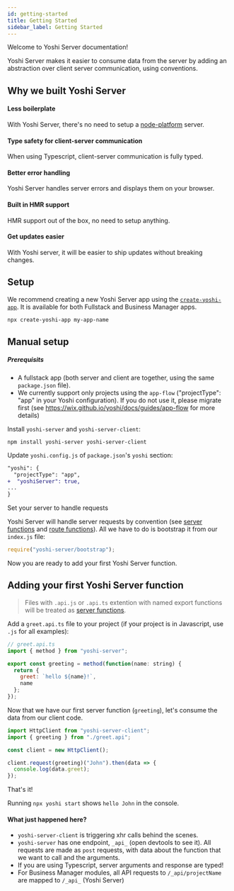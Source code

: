 ```yaml
---
id: getting-started
title: Getting Started
sidebar_label: Getting Started
---
```


Welcome to Yoshi Server documentation!

Yoshi Server makes it easier to consume data from the server by adding an abstraction over client server communication, using conventions.

## Why we built Yoshi Server

#### Less boilerplate

With Yoshi Server, there's no need to setup a [node-platform](https://github.com/wix-platform/wix-node-platform) server.

#### Type safety for client-server communication

When using Typescript, client-server communication is fully typed.

#### Better error handling

Yoshi Server handles server errors and displays them on your browser.

#### Built in HMR support

HMR support out of the box, no need to setup anything.

#### Get updates easier

With Yoshi server, it will be easier to ship updates without breaking changes.

## Setup

We recommend creating a new Yoshi Server app using the [`create-yoshi-app`](https://wix.github.io/yoshi/docs/getting-started/create-app). It is available for both Fullstack and Business Manager apps.

```bash
npx create-yoshi-app my-app-name
```

## Manual setup

##### Prerequisits

- A fullstack app (both server and client are together, using the same `package.json` file).
- We currently support only projects using the `app-flow` ("projectType": "app" in your Yoshi configuration). If you do not use it, please migrate first (see https://wix.github.io/yoshi/docs/guides/app-flow for more details)

Install `yoshi-server` and `yoshi-server-client`:

```
npm install yoshi-server yoshi-server-client
```

Update `yoshi.config.js` of `package.json`'s `yoshi` section:

```diff
"yoshi": {
  "projectType": "app",
+  "yoshiServer": true,
...
}
```

Set your server to handle requests

Yoshi Server will handle server requests by convention (see [server functions](consuming-data-from-the-server#server-functions) and [route functions](exposing-route)). All we have to do is bootstrap it from our `index.js` file:

```js
require("yoshi-server/bootstrap");
```

Now you are ready to add your first Yoshi Server function.

## Adding your first Yoshi Server function

> Files with `.api.js` or `.api.ts` extention with named export functions will be treated as [server functions](consuming-data-from-the-server#server-functions).

Add a `greet.api.ts` file to your project (if your project is in Javascript, use `.js` for all examples):

```js
// greet.api.ts
import { method } from "yoshi-server";

export const greeting = method(function(name: string) {
  return {
    greet: `hello ${name}!`,
    name
  };
});
```

Now that we have our first server function (`greeting`), let's consume the data from our client code.

```js
import HttpClient from "yoshi-server-client";
import { greeting } from "./greet.api";

const client = new HttpClient();

client.request(greeting)("John").then(data => {
  console.log(data.greet);
});
```

That's it!

Running `npx yoshi start` shows `hello John` in the console.

#### What just happened here?

- `yoshi-server-client` is triggering xhr calls behind the scenes.
- `yoshi-server` has one endpoint, `_api_` (open devtools to see it). All requests are made as `post` requests, with data about the function that we want to call and the arguments.
- If you are using Typescript, server arguments and response are typed!
- For Business Manager modules, all API requests to `/_api/projectName` are mapped to `/_api_` (Yoshi Server)

